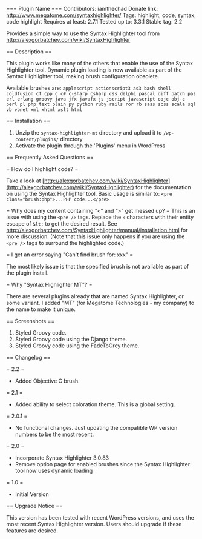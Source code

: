 === Plugin Name ===
Contributors: iamthechad
Donate link: http://www.megatome.com/syntaxhighlighter/
Tags: highlight, code, syntax, code highlight
Requires at least: 2.7.1
Tested up to: 3.3.1
Stable tag: 2.2

Provides a simple way to use the Syntax Highlighter tool from http://alexgorbatchev.com/wiki/SyntaxHighlighter

== Description ==

This plugin works like many of the others that enable the use of the Syntax Highlighter tool. Dynamic plugin loading
is now available as part of the Syntax Highlighter tool, making brush configuration obsolete.

Available brushes are:
`applescript
actionscript3 as3
bash shell
coldfusion cf
cpp c
c# c-sharp csharp
css
delphi pascal
diff patch pas
erl erlang
groovy
java
jfx javafx
js jscript javascript
objc obj-c
perl pl
php
text plain
py python
ruby rails ror rb
sass scss
scala
sql
vb vbnet
xml xhtml xslt html`

== Installation ==

1. Unzip the `syntax-highlighter-mt` directory and upload it to `/wp-content/plugins/` directory
1. Activate the plugin through the 'Plugins' menu in WordPress

== Frequently Asked Questions ==

= How do I highlight code? =

Take a look at [http://alexgorbatchev.com/wiki/SyntaxHighlighter](http://alexgorbatchev.com/wiki/SyntaxHighlighter) for the documentation on using the Syntax Highlighter tool.
Basic usage is similar to: `<pre class="brush:php">...PHP code...</pre>`

= Why does my content containing “<” and “>” get messed up? =
This is an issue with using the `<pre />` tags. Replace the `<` characters with their entity escape of `&lt;` to get the desired result.
See http://alexgorbatchev.com/SyntaxHighlighter/manual/installation.html for more discussion.
(Note that this issue only happens if you are using the `<pre />` tags to surround the highlighted code.)

= I get an error saying "Can't find brush for: xxx" =

The most likely issue is that the specified brush is not available as part of the plugin install. 

= Why "Syntax Highlighter MT"? =

There are several plugins already that are named Syntax Highlighter, or some variant. I added "MT" (for Megatome Technologies - my company) to the name to make it unique.

== Screenshots ==

1. Styled Groovy code.
2. Styled Groovy code using the Django theme.
3. Styled Groovy code using the FadeToGrey theme.

== Changelog ==

= 2.2 =
* Added Objective C brush.

= 2.1 =
* Added ability to select coloration theme. This is a global setting.

= 2.0.1 =
* No functional changes. Just updating the compatible WP version numbers to be the most recent.

= 2.0 =
* Incorporate Syntax Highlighter 3.0.83
* Remove option page for enabled brushes since the Syntax Highlighter tool now uses dynamic loading

= 1.0 =
* Initial Version

== Upgrade Notice ==

This version has been tested with recent WordPress versions, and uses the most recent Syntax Highlighter version. Users
should upgrade if these features are desired.